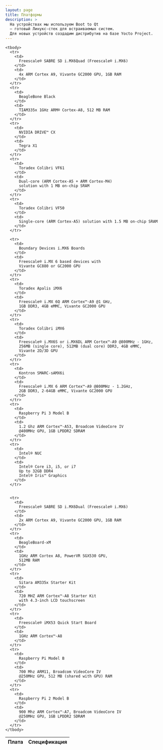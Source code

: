```yaml
---
layout: page
title: Платформы
description: >
  На устройствах мы используем Boot to Qt
  — готовый Линукс-стек для встраиваемых систем.
  Для новых устройств создадим дистрибутив на базе Yocto Project.
---
```


<div class="text-block -one">
  <table>
    <thead>
      <tr>
        <th>Плата</th>
        <th>Спецификация</th>
      </tr>
    </thead>

    <tbody>
      <tr>
        <td>
          Freescale® SABRE SD i.MX6Quad (Freescale® i.MX6)
        </td>
        <td>
          4x ARM Cortex A9, Vivante GC2000 GPU, 1GB RAM
        </td>
      </tr>
      <tr>
        <td>
          BeagleBone Black
        </td>
        <td>
          TIAM335x 1GHz ARM® Cortex-A8, 512 MB RAM
        </td>
      </tr>
      <tr>
        <td>
          NVIDIA DRIVE™ CX
        </td>
        <td>
          Tegra X1
        </td>
      </tr>
      <tr>
        <td>
          Toradex Colibri VF61
        </td>
        <td>
          Dual-core (ARM Cortex-A5 + ARM Cortex-M4)
          solution with 1 MB on-chip SRAM
        </td>
      </tr>
      <tr>
        <td>
          Toradex Colibri VF50
        </td>
        <td>
          Single-core (ARM Cortex-A5) solution with 1.5 MB on-chip SRAM
        </td>
      </tr>

      <tr>
        <td>
          Boundary Devices i.MX6 Boards
        </td>
        <td>
          Freescale® i.MX 6 based devices with
          Vivante GC880 or GC2000 GPU
        </td>
      </tr>
      <tr>
        <td>
          Toradex Apalis iMX6
        </td>
        <td>
          Freescale® i.MX 6Q ARM Cortex™-A9 @1 GHz,
          1GB DDR3, 4GB eMMC, Vivante GC2000 GPU
        </td>
      </tr>
      <tr>
        <td>
          Toradex Colibri iMX6
        </td>
        <td>
          Freescale® i.MX6S or i.MX6DL ARM Cortex™-A9 @800MHz - 1GHz,
          256MB (single core), 512MB (dual core) DDR3, 4GB eMMC,
          Vivante 2D/3D GPU
        </td>
      </tr>
      <tr>
        <td>
          Kontron SMARC-sAMX6i
        </td>
        <td>
          Freescale® i.MX 6 ARM Cortex™-A9 @800MHz - 1.2GHz,
          2GB DDR3, 2-64GB eMMC, Vivante GC2000 GPU
        </td>
      </tr>
      <tr>
        <td>
          Raspberry Pi 3 Model B
        </td>
        <td>
          1.2 Ghz ARM Cortex™-A53, Broadcom VideoCore IV
          @400MHz GPU, 1GB LPDDR2 SDRAM
        </td>
      </tr>
      <tr>
        <td>
          Intel® NUC
        </td>
        <td>
          Intel® Core i3, i5, or i7
          Up to 32GB DDR4
          Intel® Iris™ Graphics
        </td>
      </tr>


      <tr>
        <td>
          Freescale® SABRE SD i.MX6Dual (Freescale® i.MX6)
        </td>
        <td>
          2x ARM Cortex A9, Vivante GC2000 GPU, 1GB RAM
        </td>
      </tr>
      <tr>
        <td>
          BeagleBoard-xM
        </td>
        <td>
          1GHz ARM Cortex A8, PowerVR SGX530 GPU,
          512MB RAM
        </td>
      </tr>
      <tr>
        <td>
          Sitara AM335x Starter Kit
        </td>
        <td>
          720 MHZ ARM Cortex™-A8 Starter Kit
          with 4.3-inch LCD touchscreen
        </td>
      </tr>
      <tr>
        <td>
          Freescale® iMX53 Quick Start Board
        </td>
        <td>
          1GHz ARM Cortex™-A8
        </td>
      </tr>
      <tr>
        <td>
          Raspberry Pi Model B
        </td>
        <td>
          700 Mhz ARM11, Broadcom VideoCore IV
          @250MHz GPU, 512 MB (shared with GPU) RAM
        </td>
      </tr>
      <tr>
        <td>
          Raspberry Pi 2 Model B
        </td>
        <td>
          900 Mhz ARM Cortex™-A7, Broadcom VideoCore IV
          @250MHz GPU, 1GB LPDDR2 SDRAM
        </td>
      </tr>
    </tbody>
  </table>

</div>
